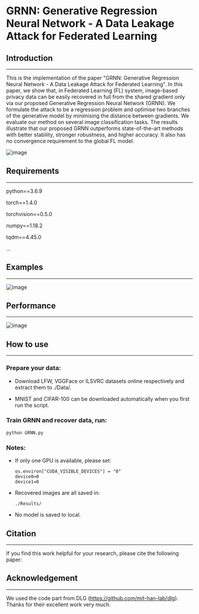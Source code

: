 # GRNN: Generative Regression Neural Network - A Data Leakage Attack for Federated Learning

## Introduction
---
This is the implementation of the paper "GRNN: Generative Regression Neural Network - A Data Leakage Attack for Federated Learning". In this paper, we show that, in Federated Learning (FL) system, image-based privacy data can be easily recovered in full from the shared gradient only via our proposed Generative Regression Neural Network (GRNN). We formulate the attack to be a regression problem and optimise two branches of the generative model by minimising the distance between gradients. We evaluate our method on several image classification tasks. The results illustrate that our proposed GRNN outperforms state-of-the-art methods with better stability, stronger robustness, and higher accuracy. It also has no convergence requirement to the global FL model.

![image](https://https://github.com/Rand2AI/GRNN/master/images/GRNN.Details.png)

## Requirements
---
python==3.6.9

torch==1.4.0

torchvision==0.5.0

numpy==1.18.2

tqdm==4.45.0

...

## Examples
---
![image](https://https://github.com/Rand2AI/GRNN/master/images/Examples.png)

## Performance
---
![image](https://https://github.com/Rand2AI/GRNN/master/images/Results.png)

## How to use
---
### Prepare your data:

 * Download LFW, VGGFace or ILSVRC datasets online respectively and extract them to ./Data/.
    
 * MNIST and CIFAR-100 can be downloaded automatically when you first run the script.

### Train GRNN and recover data, run:

    python GRNN.py

### Notes:
* If only one GPU is available, please set:

      os.environ["CUDA_VISIBLE_DEVICES"] = "0"
      device0=0
      device1=0

* Recovered images are all saved in:

      ./Results/

* No model is saved to local.

## Citation
---
If you find this work helpful for your research, please cite the following paper:

## Acknowledgement
---
We used the code part from DLG (https://github.com/mit-han-lab/dlg). Thanks for their excellent work very much.
